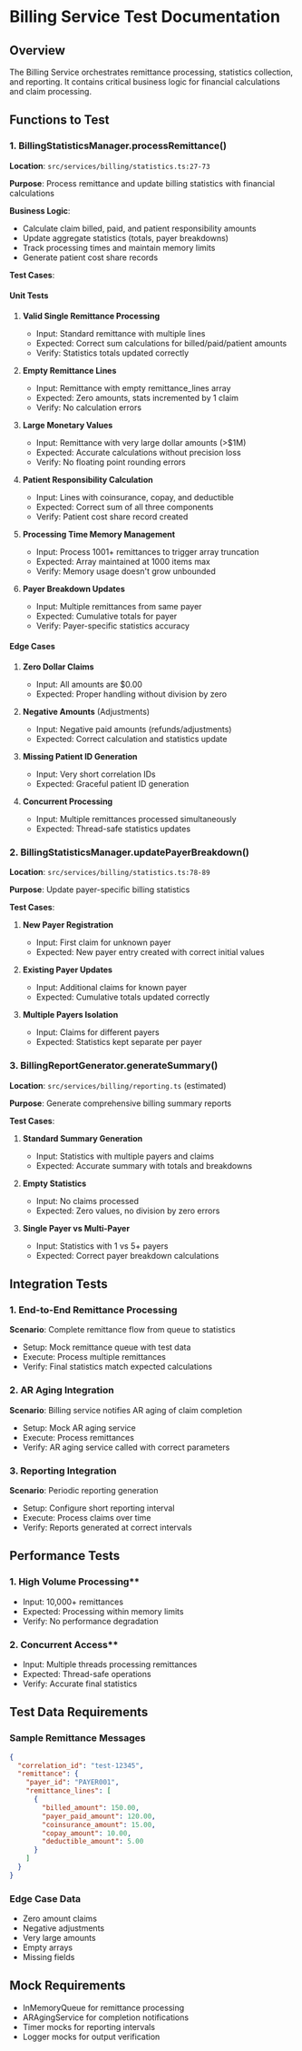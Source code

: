 # Billing Service Test Documentation

## Overview
The Billing Service orchestrates remittance processing, statistics collection, and reporting. It contains critical business logic for financial calculations and claim processing.

## Functions to Test

### 1. BillingStatisticsManager.processRemittance()
**Location**: `src/services/billing/statistics.ts:27-73`

**Purpose**: Process remittance and update billing statistics with financial calculations

**Business Logic**:
- Calculate claim billed, paid, and patient responsibility amounts
- Update aggregate statistics (totals, payer breakdowns)
- Track processing times and maintain memory limits
- Generate patient cost share records

**Test Cases**:

#### Unit Tests
1. **Valid Single Remittance Processing**
   - Input: Standard remittance with multiple lines
   - Expected: Correct sum calculations for billed/paid/patient amounts
   - Verify: Statistics totals updated correctly

2. **Empty Remittance Lines**
   - Input: Remittance with empty remittance_lines array
   - Expected: Zero amounts, stats incremented by 1 claim
   - Verify: No calculation errors

3. **Large Monetary Values**
   - Input: Remittance with very large dollar amounts (>$1M)
   - Expected: Accurate calculations without precision loss
   - Verify: No floating point rounding errors

4. **Patient Responsibility Calculation**
   - Input: Lines with coinsurance, copay, and deductible
   - Expected: Correct sum of all three components
   - Verify: Patient cost share record created

5. **Processing Time Memory Management**
   - Input: Process 1001+ remittances to trigger array truncation
   - Expected: Array maintained at 1000 items max
   - Verify: Memory usage doesn't grow unbounded

6. **Payer Breakdown Updates**
   - Input: Multiple remittances from same payer
   - Expected: Cumulative totals for payer
   - Verify: Payer-specific statistics accuracy

#### Edge Cases
1. **Zero Dollar Claims**
   - Input: All amounts are $0.00
   - Expected: Proper handling without division by zero

2. **Negative Amounts** (Adjustments)
   - Input: Negative paid amounts (refunds/adjustments)
   - Expected: Correct calculation and statistics update

3. **Missing Patient ID Generation**
   - Input: Very short correlation IDs
   - Expected: Graceful patient ID generation

4. **Concurrent Processing**
   - Input: Multiple remittances processed simultaneously
   - Expected: Thread-safe statistics updates

### 2. BillingStatisticsManager.updatePayerBreakdown()
**Location**: `src/services/billing/statistics.ts:78-89`

**Purpose**: Update payer-specific billing statistics

**Test Cases**:
1. **New Payer Registration**
   - Input: First claim for unknown payer
   - Expected: New payer entry created with correct initial values

2. **Existing Payer Updates**
   - Input: Additional claims for known payer
   - Expected: Cumulative totals updated correctly

3. **Multiple Payers Isolation**
   - Input: Claims for different payers
   - Expected: Statistics kept separate per payer

### 3. BillingReportGenerator.generateSummary()
**Location**: `src/services/billing/reporting.ts` (estimated)

**Purpose**: Generate comprehensive billing summary reports

**Test Cases**:
1. **Standard Summary Generation**
   - Input: Statistics with multiple payers and claims
   - Expected: Accurate summary with totals and breakdowns

2. **Empty Statistics**
   - Input: No claims processed
   - Expected: Zero values, no division by zero errors

3. **Single Payer vs Multi-Payer**
   - Input: Statistics with 1 vs 5+ payers
   - Expected: Correct payer breakdown calculations

## Integration Tests

### 1. End-to-End Remittance Processing
**Scenario**: Complete remittance flow from queue to statistics
- Setup: Mock remittance queue with test data
- Execute: Process multiple remittances
- Verify: Final statistics match expected calculations

### 2. AR Aging Integration
**Scenario**: Billing service notifies AR aging of claim completion
- Setup: Mock AR aging service
- Execute: Process remittances
- Verify: AR aging service called with correct parameters

### 3. Reporting Integration
**Scenario**: Periodic reporting generation
- Setup: Configure short reporting interval
- Execute: Process claims over time
- Verify: Reports generated at correct intervals

## Performance Tests

### 1. High Volume Processing**
- Input: 10,000+ remittances
- Expected: Processing within memory limits
- Verify: No performance degradation

### 2. Concurrent Access**
- Input: Multiple threads processing remittances
- Expected: Thread-safe operations
- Verify: Accurate final statistics

## Test Data Requirements

### Sample Remittance Messages
```json
{
  "correlation_id": "test-12345",
  "remittance": {
    "payer_id": "PAYER001",
    "remittance_lines": [
      {
        "billed_amount": 150.00,
        "payer_paid_amount": 120.00,
        "coinsurance_amount": 15.00,
        "copay_amount": 10.00,
        "deductible_amount": 5.00
      }
    ]
  }
}
```

### Edge Case Data
- Zero amount claims
- Negative adjustments
- Very large amounts
- Empty arrays
- Missing fields

## Mock Requirements
- InMemoryQueue for remittance processing
- ARAgingService for completion notifications
- Timer mocks for reporting intervals
- Logger mocks for output verification